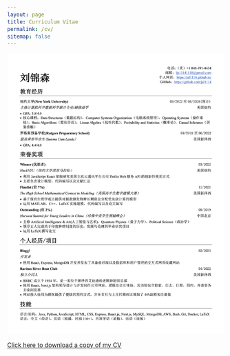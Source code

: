 ```yaml
---
layout: page
title: Curriculum Vitae
permalink: /cv/
sitemap: false
---
```


![CV failed to load][cv-png-path]

[Click here to download a copy of my CV][cv-pdf-path]

[cv-png-path]: /assets/files/cv_chinese.png
[cv-pdf-path]: /assets/files/cv_chinese.pdf